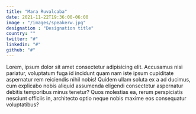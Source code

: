 ```yaml
---
title: "Mara Ruvalcaba"
date: 2021-11-22T19:36:00-06:00
image : "/images/speakerw.jpg"
designation : "Designation title"
country: ""
twitter: "#"
linkedin: "#"
github: "#"
---
```


Lorem, ipsum dolor sit amet consectetur adipisicing elit. Accusamus nisi pariatur, voluptatum fuga id incidunt quam nam iste ipsum cupiditate aspernatur rem reiciendis nihil nobis! Quidem ullam soluta ex a ad ducimus, cum explicabo nobis aliquid assumenda eligendi consectetur aspernatur debitis temporibus minus tenetur? Quos molestias ea, rerum perspiciatis nesciunt officiis in, architecto optio neque nobis maxime eos consequatur voluptatibus?
